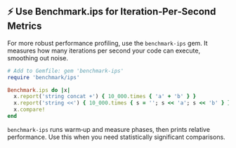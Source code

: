 ## ⚡️ Use Benchmark.ips for Iteration‑Per‑Second Metrics

For more robust performance profiling, use the `benchmark-ips` gem. It measures how many iterations per second your code can execute, smoothing out noise.

```ruby
# Add to Gemfile: gem 'benchmark-ips'
require 'benchmark/ips'

Benchmark.ips do |x|
  x.report('string concat +') { 10_000.times { 'a' + 'b' } }
  x.report('string <<') { 10_000.times { s = ''; s << 'a'; s << 'b' } }
  x.compare!
end
``` 

`benchmark-ips` runs warm‑up and measure phases, then prints relative performance. Use this when you need statistically significant comparisons.